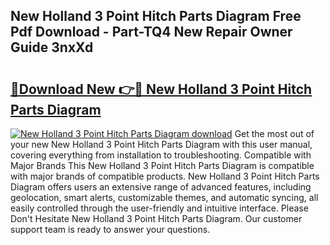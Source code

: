 ## New Holland 3 Point Hitch Parts Diagram Free Pdf Download - Part-TQ4 New Repair Owner Guide 3nxXd

# <h2><a href="http://dfrwpd.blite.top/?on=New+Holland+3+Point+Hitch+Parts+Diagram">🔗Download New 👉🔴 New Holland 3 Point Hitch Parts Diagram</a></h2>

[![New Holland 3 Point Hitch Parts Diagram download](https://i.imgur.com/lujVjoI.png)](http://dfrwpd.blite.top/?on=New+Holland+3+Point+Hitch+Parts+Diagram)
Get the most out of your new New Holland 3 Point Hitch Parts Diagram with this user manual, covering everything from installation to troubleshooting. Compatible with Major Brands This New Holland 3 Point Hitch Parts Diagram is compatible with major brands of compatible products. New Holland 3 Point Hitch Parts Diagram offers users an extensive range of advanced features, including geolocation, smart alerts, customizable themes, and automatic syncing, all easily controlled through the user-friendly and intuitive interface. Please Don't Hesitate New Holland 3 Point Hitch Parts Diagram. Our customer support team is ready to answer your questions.
